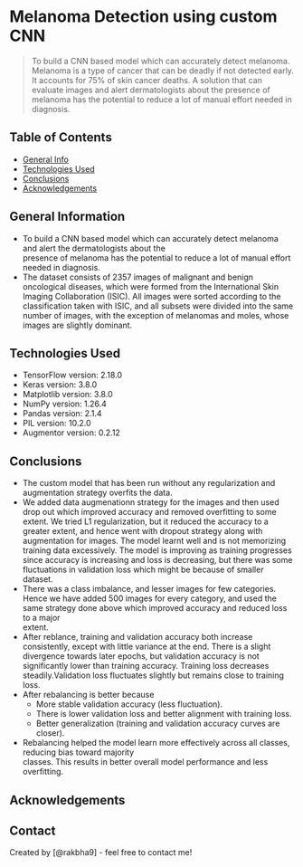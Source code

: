 # Melanoma Detection using custom CNN
> To build a CNN based model which can accurately detect melanoma. Melanoma is a type of cancer that can be deadly if not detected early. It accounts for 75% of skin cancer deaths. A solution that can evaluate images and alert dermatologists about the presence of melanoma has the potential to reduce a lot of manual effort needed in diagnosis.

## Table of Contents
* [General Info](#general-information)
* [Technologies Used](#technologies-used)
* [Conclusions](#conclusions)
* [Acknowledgements](#acknowledgements)

## General Information
- To build a CNN based model which can accurately detect melanoma and alert the dermatologists about the    
  presence of melanoma has the potential to reduce a lot of manual effort needed in diagnosis.
- The dataset consists of 2357 images of malignant and benign oncological diseases, which were formed from the  International Skin Imaging Collaboration (ISIC). All images were sorted according to the classification taken  with ISIC, and all subsets were divided into the same number of images, with the exception of melanomas and
  moles, whose images are slightly dominant.

## Technologies Used
- TensorFlow version: 2.18.0
- Keras version: 3.8.0
- Matplotlib version: 3.8.0
- NumPy version: 1.26.4
- Pandas version: 2.1.4
- PIL version: 10.2.0
- Augmentor version: 0.2.12

## Conclusions
- The custom model that has been run without any regularization and augmentation strategy overfits the data.
- We added data augmenationn strategy for the images and then used drop out which improved accuracy and removed  overfitting to some extent. We tried  L1 regularization, but it reduced the accuracy to a greater extent, and  hence went with dropout strategy along with augmentation for images. 
  The model learnt well and is not memorizing training data excessively. The model is improving as training
  progresses since accuracy is increasing and loss is decreasing, but there was some fluctuations in 
  validation loss which might be because of smaller dataset. 
- There was a class imbalance, and lesser images for few categories. Hence we have added 500 images for every
  category, and used the same strategy done above which improved accuracy and reduced loss to a major    
  extent.
- After reblance, training and validation accuracy both increase consistently, except with little variance at
  the end. There is a slight divergence towards later epochs, but validation accuracy is not significantly    lower than training accuracy. Training loss decreases steadily.Validation loss fluctuates slightly but remains close to training loss.
- After rebalancing is better because 
  - More stable validation accuracy (less fluctuation).
  - There is lower validation loss and better alignment with training loss.
  - Better generalization (training and validation accuracy curves are closer).
- Rebalancing helped the model learn more effectively across all classes, reducing bias toward majority    
  classes. This results in better overall model performance and less overfitting.

## Acknowledgements


## Contact
Created by [@rakbha9] - feel free to contact me!
